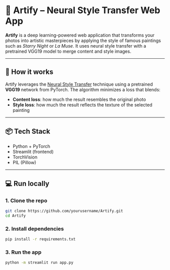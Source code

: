 # 🎨 Artify – Neural Style Transfer Web App

**Artify** is a deep learning-powered web application that transforms your photos into artistic masterpieces by applying the style of famous paintings such as _Starry Night_ or _La Muse_. It uses neural style transfer with a pretrained VGG19 model to merge content and style images.

---

## 🧠 How it works

Artify leverages the [Neural Style Transfer](https://arxiv.org/abs/1508.06576) technique using a pretrained **VGG19** network from PyTorch. The algorithm minimizes a loss that blends:

- **Content loss**: how much the result resembles the original photo
- **Style loss**: how much the result reflects the texture of the selected painting

---

## 📦 Tech Stack

- Python + PyTorch
- Streamlit (frontend)
- TorchVision
- PIL (Pillow)

---

## 💻 Run locally

### 1. Clone the repo

```bash
git clone https://github.com/yourusername/Artify.git
cd Artify
```

### 2. Install dependencies

```bash
pip install -r requirements.txt
```

### 3. Run the app

```bash
python -m streamlit run app.py
```
